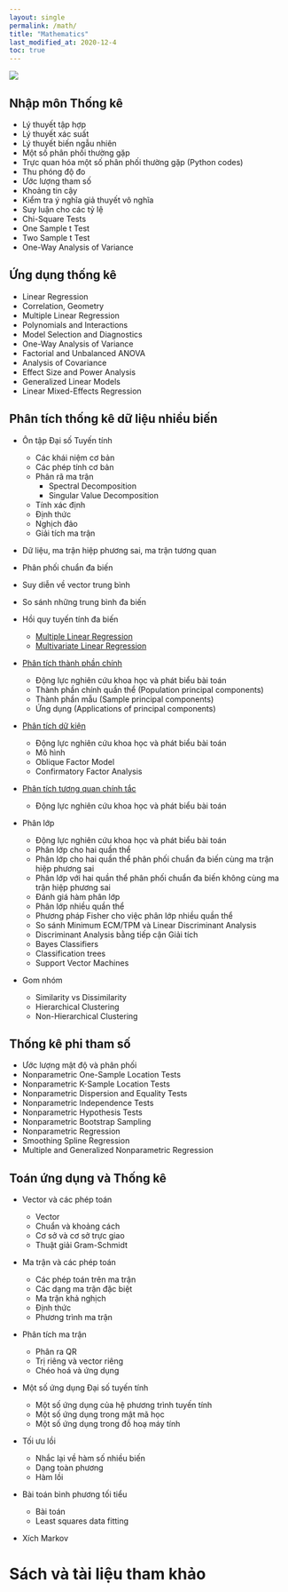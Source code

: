 ```yaml
---
layout: single
permalink: /math/
title: "Mathematics"
last_modified_at: 2020-12-4
toc: true
---
```


<p><img src="{{site.baseurl}}/assets/img/math.jpg"></p>

## Nhập môn Thống kê

- Lý thuyết tập hợp
- Lý thuyết xác suất
- Lý thuyết biến ngẫu nhiên
- Một số phân phối thường gặp
- Trực quan hóa một số phân phối thường gặp (Python codes)
- Thu phóng độ đo
- Ước lượng tham số
- Khoảng tin cậy
- Kiểm tra ý nghĩa giả thuyết vô nghĩa
- Suy luận cho các tỷ lệ
- Chi-Square Tests
- One Sample t Test
- Two Sample t Test
- One-Way Analysis of Variance

## Ứng dụng thống kê

- Linear Regression
- Correlation, Geometry
- Multiple Linear Regression
- Polynomials and Interactions
- Model Selection and Diagnostics
- One-Way Analysis of Variance
- Factorial and Unbalanced ANOVA
- Analysis of Covariance
- Effect Size and Power Analysis
- Generalized Linear Models
- Linear Mixed-Effects Regression

## Phân tích thống kê dữ liệu nhiều biến

- Ôn tập Đại số Tuyến tính
    - Các khái niệm cơ bản
    - Các phép tính cơ bản
    - Phân rã ma trận
        - Spectral Decomposition
        - Singular Value Decomposition
    - Tính xác định
    - Định thức
    - Nghịch đảo
    - Giải tích ma trận
- Dữ liệu, ma trận hiệp phương sai, ma trận tương quan
- Phân phối chuẩn đa biến
- Suy diễn về vector trung bình
- So sánh những trung bình đa biến
- Hồi quy tuyến tính đa biến
    - [Multiple Linear Regression](/msa/linear_regression/multiple_linear_regression)
    - [Multivariate Linear Regression](/msa/linear_regression/multivariate_linear_regression)

- [Phân tích thành phần chính](/msa/pca/principal_components_analysis)
    - Động lực nghiên cứu khoa học và phát biểu bài toán
    - Thành phần chính quần thể (Population principal components)
    - Thành phần mẫu (Sample principal components)
    - Ứng dụng (Applications of principal components)

- [Phân tích dữ kiện](/msa/fa/factor_analysis)
    - Động lực nghiên cứu khoa học và phát biểu bài toán
    - Mô hình
    - Oblique Factor Model
    - Confirmatory Factor Analysis

- [Phân tích tương quan chính tắc](/msa/cca/canonical_correlation_analysis)
    - Động lực nghiên cứu khoa học và phát biểu bài toán
- Phân lớp
    - Động lực nghiên cứu khoa học và phát biểu bài toán
    - Phân lớp cho hai quần thể
    - Phân lớp cho hai quần thể phân phối chuẩn đa biến cùng ma trận hiệp phương sai
    - Phân lớp với hai quần thể phân phối chuẩn đa biến không cùng ma trận hiệp phương sai
    - Đánh giá hàm phân lớp
    - Phân lớp nhiều quần thể
    - Phương pháp Fisher cho việc phân lớp nhiều quần thể
    - So sánh Minimum ECM/TPM và Linear Discriminant Analysis
    - Discriminant Analysis bằng tiếp cận Giải tích
    - Bayes Classifiers
    - Classification trees
    - Support Vector Machines

- Gom nhóm
    - Similarity vs Dissimilarity
    - Hierarchical Clustering
    - Non-Hierarchical Clustering

## Thống kê phi tham số

- Ước lượng mật độ và phân phối
- Nonparametric One-Sample Location Tests
- Nonparametric K-Sample Location Tests
- Nonparametric Dispersion and Equality Tests
- Nonparametric Independence Tests
- Nonparametric Hypothesis Tests
- Nonparametric Bootstrap Sampling
- Nonparametric Regression
- Smoothing Spline Regression
- Multiple and Generalized Nonparametric Regression

## Toán ứng dụng và Thống kê

- Vector và các phép toán
    - Vector
    - Chuẩn và khoảng cách
    - Cơ sở và cơ sở trực giao
    - Thuật giải Gram-Schmidt

- Ma trận và các phép toán
    - Các phép toán trên ma trận
    - Các dạng ma trận đặc biệt
    - Ma trận khả nghịch
    - Định thức
    - Phương trình ma trận

- Phân tích ma trận
    - Phân ra QR
    - Trị riêng và vector riêng
    - Chéo hoá và ứng dụng

- Một số ứng dụng Đại số tuyến tính
    - Một số ứng dụng của hệ phương trình tuyến tính
    - Một số ứng dụng trong mật mã học
    - Một số ứng dụng trong đồ hoạ máy tính

- Tối ưu lồi
    - Nhắc lại về hàm số nhiều biến
    - Dạng toàn phương
    - Hàm lồi

- Bài toán bình phương tối tiểu
    - Bài toán
    - Least squares data fitting

- Xích Markov

# Sách và tài liệu tham khảo

